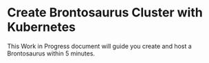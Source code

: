 # Create Brontosaurus Cluster with Kubernetes

This Work in Progress document will guide you create and host a Brontosaurus within 5 minutes.
